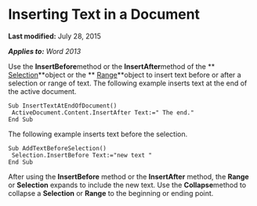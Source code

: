 
# Inserting Text in a Document

 **Last modified:** July 28, 2015

 _**Applies to:** Word 2013_

Use the  **InsertBefore**method or the  **InsertAfter**method of the  ** [Selection](7b574a91-c33e-ecfd-6783-6b7528b2ed8f.md)**object or the  ** [Range](15a7a1c4-5f3f-5b6e-60e9-29688de3f274.md)**object to insert text before or after a selection or range of text. The following example inserts text at the end of the active document.




```
Sub InsertTextAtEndOfDocument() 
 ActiveDocument.Content.InsertAfter Text:=" The end." 
End Sub
```

The following example inserts text before the selection.



```
Sub AddTextBeforeSelection() 
 Selection.InsertBefore Text:="new text " 
End Sub
```

After using the  **InsertBefore** method or the **InsertAfter** method, the **Range** or **Selection** expands to include the new text. Use the **Collapse**method to collapse a  **Selection** or **Range** to the beginning or ending point.
